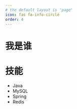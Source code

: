 ```yaml
---
# the default layout is 'page'
icon: fas fa-info-circle
order: 4
---
```


# 我是谁


# 技能
- Java
- MySQL
- Spring
- Redis
